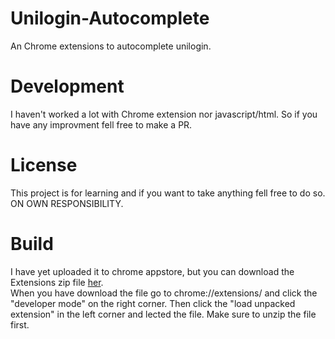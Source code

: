 # Unilogin-Autocomplete
An Chrome extensions to autocomplete unilogin.

<h1>Development</h1>
<span>I haven't worked a lot with Chrome extension nor javascript/html. So if you have any improvment fell free to make a PR.</span>

<h1>License</h1>
This project is for learning and if you want to take anything fell free to do so. ON OWN RESPONSIBILITY.

<h1>Build</h1>

<span>
  I have yet uploaded it to chrome appstore, but you can download the Extensions zip file 
  <a href="https://github.com/Theo3010/Unilogin-Autocomplete/files/7594953/Extensions.zip" target="_blank">her</a>.
  <br>
  When you have download the file go to chrome://extensions/ and click the "developer mode" on the right corner. 
  Then click the "load unpacked extension" in the left corner and lected the file. Make sure to unzip the file first.
</span>

